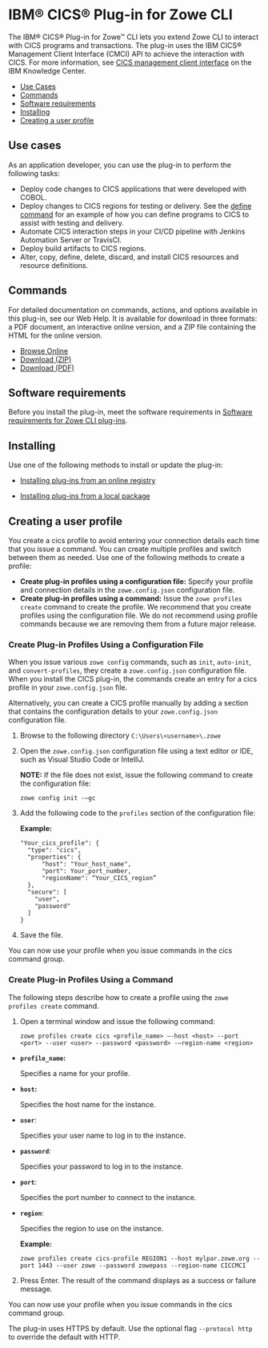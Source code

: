 # IBM® CICS® Plug-in for Zowe CLI

The IBM® CICS® Plug-in for Zowe&trade; CLI lets you extend Zowe CLI to interact with CICS programs and transactions. The plug-in uses the IBM CICS® Management Client Interface (CMCI) API to achieve the interaction with CICS. For more information, see [CICS management client interface](https://www.ibm.com/support/knowledgecenter/en/SSGMCP_5.3.0/com.ibm.cics.ts.clientapi.doc/topics/clientapi_overview.html) on the IBM Knowledge Center.

  - [Use Cases](#use-cases)
  - [Commands](#commands)
  - [Software requirements](#software-requirements)
  - [Installing](#installing)
  - [Creating a user profile](#creating-a-user-profile)


## Use cases

As an application developer, you can use the plug-in to perform the following tasks:

  - Deploy code changes to CICS applications that were developed with COBOL.
  - Deploy changes to CICS regions for testing or delivery. See the [define command](#commands) for an example of how you can define programs to CICS to assist with testing and delivery.
  - Automate CICS interaction steps in your CI/CD pipeline with Jenkins Automation Server or TravisCI.
  - Deploy build artifacts to CICS regions.
  - Alter, copy, define, delete, discard, and install CICS resources and resource definitions.

## Commands

For detailed documentation on commands, actions, and options available in this plug-in, see our Web Help. It is available for download in three formats: a PDF document, an interactive online version, and a ZIP file containing the HTML for the online version.

- <a href="/stable/web_help/index.html" target="_blank">Browse Online</a>
- <a href="/stable/zowe_web_help.zip" target="_blank">Download (ZIP)</a>
- <a href="/stable/CLIReference_Zowe.pdf" target="_blank">Download (PDF)</a>

## Software requirements

Before you install the plug-in, meet the software requirements in [Software requirements for Zowe CLI plug-ins](cli-swreqplugins.md).

## Installing

Use one of the following methods to install or update the plug-in:

- [Installing plug-ins from an online registry](cli-installplugins.md#installing-plug-ins-from-an-online-registry)

- [Installing plug-ins from a local package](cli-installplugins.md#installing-plug-ins-from-a-local-package)

## Creating a user profile

You create a cics profile to avoid entering your connection details each time that you issue a command. You can create multiple profiles and switch between them as needed. Use one of the following methods to create a profile:
- **Create plug-in profiles using a configuration file:** Specify your profile and connection details in the `zowe.config.json` configuration file.
- **Create plug-in profiles using a command:** Issue the `zowe profiles create` command to create the profile.
We recommend that you create profiles using the configuration file. We do not recommend using profile commands because we are removing them from a future major release.

### Create Plug-in Profiles Using a Configuration File

When you issue various `zowe config` commands, such as `init`, `auto-init`, and `convert-profiles`, they create a `zowe.config.json` configuration file. When you install the CICS plug-in, the commands create an entry for a cics profile in your `zowe.config.json` file.

Alternatively, you can create a CICS profile manually by adding a section that contains the configuration details to your `zowe.config.json` configuration file.

1. Browse to the following directory `C:\Users\<username>\.zowe`

2. Open the `zowe.config.json` configuration file using a text editor or IDE, such as Visual Studio Code or IntelliJ.

    **NOTE:** If the file does not exist, issue the following command to create the configuration file:
    ```
    zowe config init -–gc
    ```

3. Add the following code to the `profiles` section of the configuration file:

    **Example:**
    ```
    "Your_cics_profile": {
      "type": "cics",
      "properties": {
          "host": "Your_host_name",
          "port": Your_port_number,
          "regionName": “Your_CICS_region”
      },
      "secure": [
        "user",
        "password"
      ]
    }
    ```


4. Save the file.

You can now use your profile when you issue commands in the cics command group.

### Create Plug-in Profiles Using a Command

The following steps describe how to create a profile using the `zowe profiles create` command.

1. Open a terminal window and issue the following command:

    ```
    zowe profiles create cics <profile_name> –-host <host> --port <port> --user <user> --password <password> -–region-name <region>
    ```

- **`profile_name`:**

  Specifies a name for your profile.
- **`host`:**

  Specifies the host name for the instance.
- **`user`**:

  Specifies your user name to log in to the instance.
- **`password`**:

  Specifies your password to log in to the instance.
- **`port`**:

  Specifies the port number to connect to the instance.
- **`region`**:

  Specifies the region to use on the instance.

  **Example:**
  ```
  zowe profiles create cics-profile REGION1 --host mylpar.zowe.org --port 1443 --user zowe --password zowepass --region-name CICCMCI
  ```

2. Press Enter. The result of the command displays as a success or failure message.

You can now use your profile when you issue commands in the cics command group.

The plug-in uses HTTPS by default. Use the optional flag `--protocol http` to override the default with HTTP.